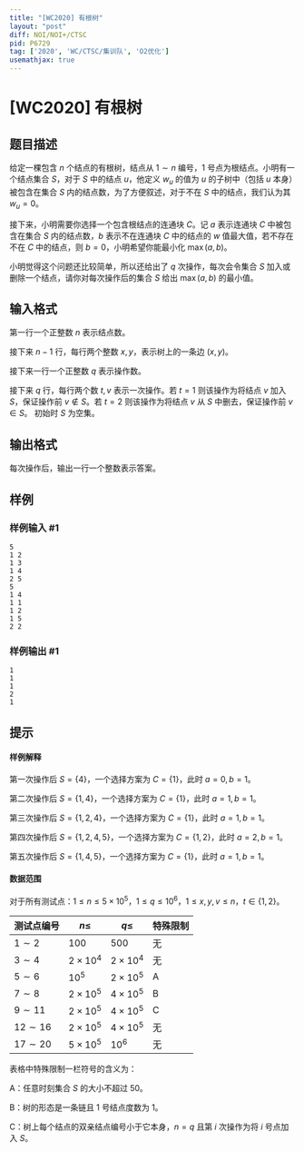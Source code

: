 ```yaml
---
title: "[WC2020] 有根树"
layout: "post"
diff: NOI/NOI+/CTSC
pid: P6729
tag: ['2020', 'WC/CTSC/集训队', 'O2优化']
usemathjax: true
---
```


# [WC2020] 有根树
## 题目描述

给定一棵包含 $n$ 个结点的有根树，结点从 $1\sim n$ 编号，1 号点为根结点。小明有一个结点集合 $S$，对于 $S$ 中的结点 $u$，他定义 $w_u$ 的值为 $u$ 的子树中（包括 $u$ 本身）被包含在集合 $S$ 内的结点数，为了方便叙述，对于不在 $S$ 中的结点，我们认为其 $w_u=0$。

接下来，小明需要你选择一个包含根结点的连通块 $C$。记 $a$ 表示连通块 $C$ 中被包含在集合 $S$ 内的结点数，$b$ 表示不在连通块 $C$ 中的结点的 $w$ 值最大值，若不存在不在 $C$ 中的结点，则 $b = 0$，小明希望你能最小化 $\max(a,b)$。

小明觉得这个问题还比较简单，所以还给出了 $q$ 次操作，每次会令集合 $S$ 加入或删除一个结点，请你对每次操作后的集合 $S$ 给出 $\max(a,b)$ 的最小值。
## 输入格式

第一行一个正整数 $n$ 表示结点数。

接下来 $n-1$ 行，每行两个整数 $x,y$，表示树上的一条边 $(x,y)$。

接下来一行一个正整数 $q$ 表示操作数。

接下来 $q$ 行，每行两个数 $t,v$ 表示一次操作。若 $t=1$ 则该操作为将结点 $v$ 加入 $S$，保证操作前 $v \notin S$。若 $t=2$ 则该操作为将结点 $v$ 从 $S$ 中删去，保证操作前 $v\in S$。
初始时 $S$ 为空集。
## 输出格式

每次操作后，输出一行一个整数表示答案。
## 样例

### 样例输入 #1
```
5
1 2
1 3
1 4
2 5
5
1 4
1 1
1 2
1 5
2 2
```
### 样例输出 #1
```
1
1
1
2
1
```
## 提示

#### 样例解释

第一次操作后 $S=\{4\}$，一个选择方案为 $C=\{1\}$，此时 $a=0,b=1$。

第二次操作后 $S=\{1,4\}$，一个选择方案为 $C=\{1\}$，此时 $a=1,b=1$。

第三次操作后 $S=\{1,2,4\}$，一个选择方案为 $C=\{1\}$，此时 $a=1,b=1$。

第四次操作后 $S=\{1,2,4,5\}$，一个选择方案为 $C=\{1,2\}$，此时 $a=2,b=1$。

第五次操作后 $S=\{1,4,5\}$，一个选择方案为 $C=\{1\}$，此时 $a=1,b=1$。

#### 数据范围

对于所有测试点：$1\le n\le 5\times 10^5$，$1\le q\le 10^6$，$1\le x,y,v\le n$，$t\in \{1,2\}$。

| 测试点编号  | $n\leq$        | $q\leq$        | 特殊限制 |
| ----------- | -------------- | -------------- | -------- |
| $1\sim 2$   | $100$          | $500$          | 无       |
| $3\sim 4$   | $2\times 10^4$ | $2\times 10^4$ |    无|
| $5\sim 6$   | $10^5$         | $2\times 10^5$ | A        |
| $7\sim 8$   | $2\times 10^5$ | $4\times 10^5$ | B        |
| $9\sim 11$  | $2\times 10^5$ | $4\times 10^5$       | C              | 
| $12\sim 16$ | $2\times 10^5$ | $4\times 10^5$ | 无             | 
| $17\sim 20$ | $5\times 10^5$ | $10^6$         |         无 |


表格中特殊限制一栏符号的含义为：

A：任意时刻集合 $S$ 的大小不超过 50。

B：树的形态是一条链且 1 号结点度数为 1。

C：树上每个结点的双亲结点编号小于它本身，$n=q$ 且第 $i$ 次操作为将 $i$ 号点加入 $S$。
